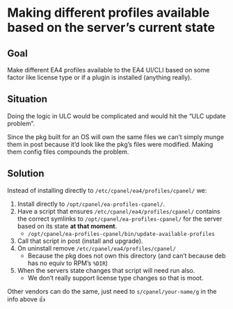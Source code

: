 # Making different profiles available based on the server’s current state

## Goal

Make different EA4 profiles available to the EA4 UI/CLI based on some factor like license type or if a plugin is installed (anything really).

## Situation

Doing the logic in ULC would be complicated and would hit the “ULC update problem”.

Since the pkg built for an OS will own the same files we can’t simply munge them in post because it’d look like the pkg’s files were modified. Making them config files compounds the problem.

## Solution

Instead of installing directly to `/etc/cpanel/ea4/profiles/cpanel/` we:

1. Install directly to `/opt/cpanel/ea-profiles-cpanel/`.
2. Have a script that ensures `/etc/cpanel/ea4/profiles/cpanel/` contains the correct symlinks to `/opt/cpanel/ea-profiles-cpanel/` for the server based on its state **at that moment**.
   * `/opt/cpanel/ea-profiles-cpanel/bin/update-available-profiles`
3. Call that script in post (install and upgrade).
4. On uninstall remove `/etc/cpanel/ea4/profiles/cpanel/`
   * Because the pkg does not own this directory (and can’t because deb has no equiv to RPM’s `%DIR`)
5. When the servers state changes that script will need run also.
   * We don’t really support license type changes so that is moot.

Other vendors can do the same, just need to `s/cpanel/your-name/g` in the info above 👍
